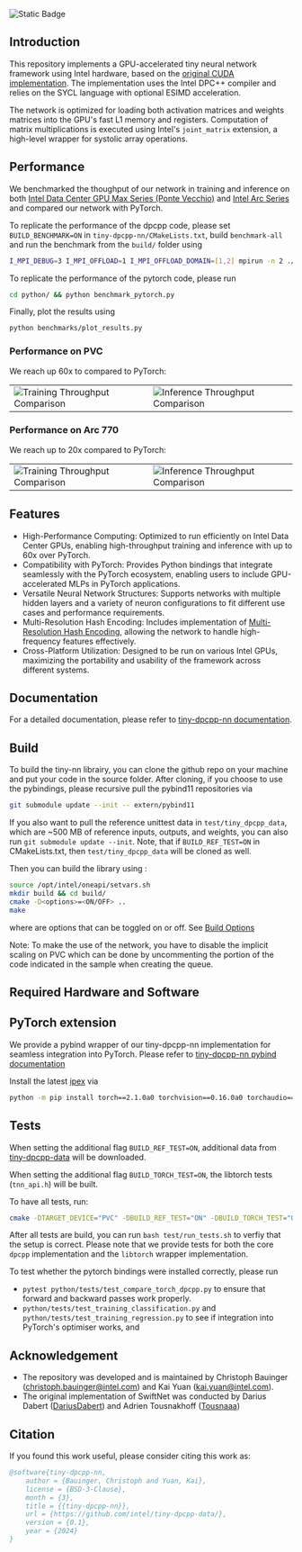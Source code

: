 ![Static Badge](https://img.shields.io/badge/status-research_project-blue)

## Introduction

This repository implements a GPU-accelerated tiny neural network framework using Intel hardware, based on the [original CUDA implementation](https://github.com/NVlabs/tiny-cuda-nn). The implementation uses the Intel DPC++ compiler and relies on the SYCL language with optional ESIMD acceleration.

The network is optimized for loading both activation matrices and weights matrices into the GPU's fast L1 memory and registers. Computation of matrix multiplications is executed using Intel's `joint_matrix` extension, a high-level wrapper for systolic array operations.

## Performance

We benchmarked the thoughput of our network in training and inference on both [Intel Data Center GPU Max Series (Ponte Vecchio)](https://www.intel.com/content/www/us/en/products/details/discrete-gpus/data-center-gpu/max-series.html) and [Intel Arc Series](https://www.intel.com/content/www/us/en/products/details/discrete-gpus/arc.html) and compared our network with PyTorch.

To replicate the performance of the dpcpp code, please set `BUILD_BENCHMARK=ON` in `tiny-dpcpp-nn/CMakeLists.txt`, build `benchmark-all` and run the benchmark from the `build/` folder using

```bash
I_MPI_DEBUG=3 I_MPI_OFFLOAD=1 I_MPI_OFFLOAD_DOMAIN=[1,2] mpirun -n 2 ./benchmarks/benchmark-all
```

To replicate the performance of the pytorch code, please run

```bash
cd python/ && python benchmark_pytorch.py
```

Finally, plot the results using

```bash
python benchmarks/plot_results.py
```

### Performance on PVC

We reach up 60x to compared to PyTorch:
<table>
<tr>
<td>
<img src="benchmarks/results/training_throughput_comparison_width64_readme.png" alt="Training Throughput Comparison" />
</td>
<td>
<img src="benchmarks/results/inference_throughput_comparison_width64_readme.png" alt="Inference Throughput Comparison" />
</td>
</tr>
</table>

### Performance on Arc 770

We reach up to 20x compared to PyTorch:
<table>
<tr>
<td>
<img src="benchmarks/results/training_throughput_comparison_width32_readme.png" alt="Training Throughput Comparison" />
</td>
<td>
<img src="benchmarks/results/inference_throughput_comparison_width32_readme.png" alt="Inference Throughput Comparison" />
</td>
</tr>
</table>

## Features

- High-Performance Computing: Optimized to run efficiently on Intel Data Center GPUs, enabling high-throughput training and inference with up to 60x over PyTorch.
- Compatibility with PyTorch: Provides Python bindings that integrate seamlessly with the PyTorch ecosystem, enabling users to include GPU-accelerated MLPs in PyTorch applications.
- Versatile Neural Network Structures: Supports networks with multiple hidden layers and a variety of neuron configurations to fit different use cases and performance requirements.
- Multi-Resolution Hash Encoding: Includes implementation of [Multi-Resolution Hash Encoding](https://nvlabs.github.io/instant-ngp/), allowing the network to handle high-frequency features effectively.
- Cross-Platform Utilization: Designed to be run on various Intel GPUs, maximizing the portability and usability of the framework across different systems.

## Documentation

For a detailed documentation, please refer to [tiny-dpcpp-nn documentation](https://intel.github.io/tiny-dpcpp-nn/).

## Build

To build the tiny-nn librairy, you can clone the github repo on your machine and put your code in the source folder. After cloning, if you choose to use the pybindings, please recursive pull the pybind11 repositories via

```bash
git submodule update --init -- extern/pybind11
```

If you also want to pull the reference unittest data in `test/tiny_dpcpp_data`, which are ~500 MB of reference inputs, outputs, and weights, you can also run `git submodule update --init`. Note, that if `BUILD_REF_TEST=ON` in CMakeLists.txt, then `test/tiny_dpcpp_data` will be cloned as well.

Then you can build the library using :

```bash
source /opt/intel/oneapi/setvars.sh
mkdir build && cd build/
cmake -D<options>=<ON/OFF> ..
make
```

where <options> are options that can be toggled on or off. See [Build Options](https://intel.github.io/tiny-dpcpp-nn/manual/build.html#build-options)

Note: To make the use of the network, you have to disable the implicit scaling on PVC which can be done by uncommenting the portion of the code indicated in the sample when creating the queue.

## Required Hardware and Software

## PyTorch extension

We provide a pybind wrapper of our tiny-dpcpp-nn implementation for seamless integration into PyTorch. Please refer to [tiny-dpcpp-nn pybind documentation](https://intel.github.io/tiny-dpcpp-nn/manual/pytorch.html)

Install the latest [ipex](https://intel.github.io/intel-extension-for-pytorch/index.html#installation?platform=gpu&version=v2.1.10%2Bxpu) via

```bash
python -m pip install torch==2.1.0a0 torchvision==0.16.0a0 torchaudio==2.1.0a0 intel-extension-for-pytorch==2.1.10+xpu --extra-index-url https://pytorch-extension.intel.com/release-whl/stable/xpu/us/
```

## Tests

When setting the additional flag `BUILD_REF_TEST=ON`, additional data from [tiny-dpcpp-data](https://github.com/intel-sandbox/tiny-dpcpp-data) will be downloaded.

When setting the additional flag `BUILD_TORCH_TEST=ON`, the libtorch tests (`tnn_api.h`) will be built.

To have all tests, run:

```bash
cmake -DTARGET_DEVICE="PVC" -DBUILD_REF_TEST="ON" -DBUILD_TORCH_TEST="ON" ..
```

After all tests are build, you can run `bash test/run_tests.sh` to verfiy that the setup is correct. Please note that we provide tests for both the core `dpcpp` implementation and the `libtorch` wrapper implementation.

To test whether the pytorch bindings were installed correctly, please run

- `pytest python/tests/test_compare_torch_dpcpp.py` to ensure that forward and backward passes work properly.
- `python/tests/test_training_classification.py` and `python/tests/test_training_regression.py` to see if integration into PyTorch's optimiser works, and

## Acknowledgement

- The repository was developed and is maintained by Christoph Bauinger (christoph.bauinger@intel.com) and Kai Yuan (kai.yuan@intel.com).
- The original implementation of SwiftNet was conducted by Darius Dabert ([DariusDabert](https://github.com/DariusDabert)) and Adrien Tousnakhoff ([Tousnaaa](https://github.com/Tousnaaa))

## Citation

If you found this work useful, please consider citing this work as:

```bibtex
@software{tiny-dpcpp-nn,
    author = {Bauinger, Christoph and Yuan, Kai},
    license = {BSD-3-Clause},
    month = {3},
    title = {{tiny-dpcpp-nn}},
    url = {https://github.com/intel/tiny-dpcpp-data/},
    version = {0.1},
    year = {2024}
}
```
